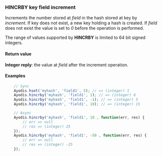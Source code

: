 ### HINCRBY key field increment

Increments the number stored at *field* in the hash stored at key by
*increment*. If key does not exist, a new key holding a hash is created.
If *field* does not exist the value is set to *0* before the operation is
performed.

The range of values supported by **HINCRBY** is limited to 64 bit signed integers.

#### Return value
**Integer reply**: the value at *field* after the increment operation.


#### Examples
```javascript
    // Sync
    Ayodis.hset('myhash', 'field1', 5); // => (integer) 1
    Ayodis.hincrby('myhash', 'field1', 1); // => (integer) 6
    Ayodis.hincrby('myhash', 'field1', -1); // => (integer) 5
    Ayodis.hincrby('myhash', 'field1', 10); // => (integer) 15

    // Async
    Ayodis.hincrby('myhash', 'field1', 10 , function(err, res) {
        // err => null
        // res => (integer) 25
    });
    Ayodis.hincrby('myhash', 'field1', -50 , function(err, res) {
        // err => null
        // res => (integer) -25
    });
```